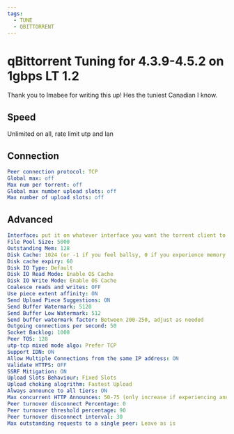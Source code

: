 ```yaml
---
tags:
  - TUNE
  - QBITTORRENT
---
```


# qBittorrent Tuning for 4.3.9-4.5.2 on 1gbps LT 1.2

Thank you to Imabee for writing this up! Hes the tuniest Canadian I know.

## Speed

Unlimited on all, rate limit utp and lan

## Connection

``` yaml
Peer connection protocol: TCP
Global max: off
Max num per torrent: off
Global max number upload slots: off
Max number of upload slots: off
```

## Advanced

``` yaml
Interface: put it on whatever interface you want the torrent client to bind to
File Pool Size: 5000
Outstanding Mem: 128
Disk Cache: 1024 (or -1 if you feel ballsy, 0 if you experience memory leaks)
Disk cache expiry: 60
Disk IO Type: Default
Disk IO Read Mode: Enable OS Cache
Disk IO Write Mode: Enable OS Cache
Coalesce reads and writes: OFF
Use piece extent affinity: ON
Send Upload Piece Suggestions: ON
Send Buffer Watermark: 5120
Send Buffer Low Watermark: 512
Send buffer watermark factor: Between 200-250, adjust as needed
Outgoing connections per second: 50
Socket Backlog: 1000
Peer TOS: 128
utp-tcp mixed mode algo: Prefer TCP
Support IDN: ON
Allow Multiple Connections from the same IP address: ON
Validate HTTPS: OFF
SSRF Mitigation: ON
Upload Slots Behaviour: Fixed Slots
Upload choking alogrithm: Fastest Upload
Always announce to all tiers: ON
Max concurrent HTTP Announces: 50-75 (only increase if experiencing announce issues with very high amount of torrents loaded in client)
Peer turnover disconnect Percentage: 0
Peer turnover threshold percentage: 90
Peer turnover disconnect interval: 30
Max outstanding requests to a single peer: Leave as is
```
